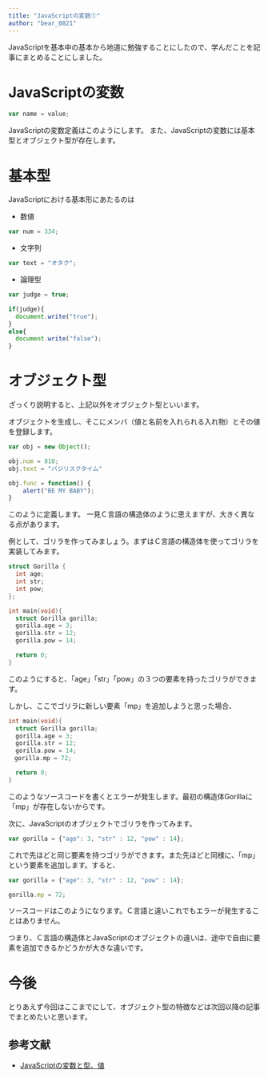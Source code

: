 ```yaml
---
title: "JavaScriptの変数①"
author: "bear_0821"
---
```


JavaScriptを基本中の基本から地道に勉強することにしたので、学んだことを記事にまとめることにしました。

# JavaScriptの変数

```javascript
var name = value;
```

JavaScriptの変数定義はこのようにします。
また、JavaScriptの変数には基本型とオブジェクト型が存在します。

# 基本型

JavaScriptにおける基本形にあたるのは

 * 数値

```javascript
var num = 334;
```

 * 文字列

```javascript
var text = "オタク";
```

 * 論理型

```javascript
var judge = true;

if(judge){
  document.write("true");
}
else{
  document.write("false");
}
```

# オブジェクト型

ざっくり説明すると、上記以外をオブジェクト型といいます。

オブジェクトを生成し、そこにメンバ（値と名前を入れられる入れ物）とその値を登録します。

```javascript
var obj = new Object();

obj.num = 810;
obj.text = "バジリスクタイム"

obj.func = function() {
    alert("BE MY BABY");
}
```

このように定義します。
一見Ｃ言語の構造体のように思えますが、大きく異なる点があります。

例として、ゴリラを作ってみましょう。まずはＣ言語の構造体を使ってゴリラを実装してみます。

```c
struct Gorilla {
  int age;
  int str;
  int pow;
};

int main(void){
  struct Gorilla gorilla;
  gorilla.age = 3;
  gorilla.str = 12;
  gorilla.pow = 14;

  return 0;
}
```

このようにすると、「age」「str」「pow」の３つの要素を持ったゴリラができます。

しかし、ここでゴリラに新しい要素「mp」を追加しようと思った場合、

```c
int main(void){
  struct Gorilla gorilla;
  gorilla.age = 3;
  gorilla.str = 12;
  gorilla.pow = 14;
　gorilla.mp = 72;

  return 0;
}
```

このようなソースコードを書くとエラーが発生します。最初の構造体Gorillaに「mp」が存在しないからです。

次に、JavaScriptのオブジェクトでゴリラを作ってみます。

```javascript
var gorilla = {"age": 3, "str" : 12, "pow" : 14};
```

これで先ほどと同じ要素を持つゴリラができます。また先ほどと同様に、「mp」という要素を追加します。すると、

```javascript
var gorilla = {"age": 3, "str" : 12, "pow" : 14};

gorilla.mp = 72;
```

ソースコードはこのようになります。Ｃ言語と違いこれでもエラーが発生することはありません。

つまり、Ｃ言語の構造体とJavaScriptのオブジェクトの違いは、途中で自由に要素を追加できるかどうかが大きな違いです。

# 今後

とりあえず今回はここまでにして、オブジェクト型の特徴などは次回以降の記事でまとめたいと思います。

## 参考文献

- [JavaScriptの変数と型、値](http://qiita.com/lrf141/items/ff1fa4741e4cd612b128)
